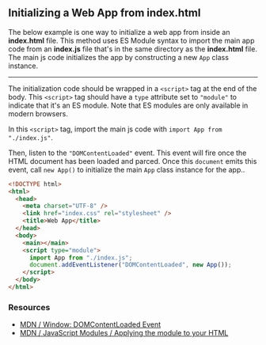 ## Initializing a Web App from index.html

The below example is one way to initialize a web app from inside an **index.html** file. This method uses ES Module syntax to import the main app code from an **index.js** file that's in the same directory as the **index.html** file. The main js code initializes the app by constructing a new `App` class instance.

<hr />

The initialization code should be wrapped in a `<script>` tag at the end of the body. This `<script>` tag should have a `type` attribute set to `"module"` to indicate that it's an ES module. Note that ES modules are only available in modern browsers.

In this `<script>` tag, import the main js code with `import App from "./index.js"`.

Then, listen to the `"DOMContentLoaded"` event. This event will fire once the HTML document has been loaded and parced. Once this `document` emits this event, call `new App()` to initialize the main `App` class instance for the app..

```html
<!DOCTYPE html>
<html>
  <head>
    <meta charset="UTF-8" />
    <link href="index.css" rel="stylesheet" />
    <title>Web App</title>
  </head>
  <body>
    <main></main>
    <script type="module">
      import App from "./index.js";
      document.addEventListener("DOMContentLoaded", new App());
    </script>
  </body>
</html>
```

### Resources

- [MDN / Window: DOMContentLoaded Event](https://developer.mozilla.org/en-US/docs/Web/API/Window/DOMContentLoaded_event)
- [MDN / JavaScript Modules / Applying the module to your HTML](https://developer.mozilla.org/en-US/docs/Web/JavaScript/Guide/Modules#applying_the_module_to_your_html)
